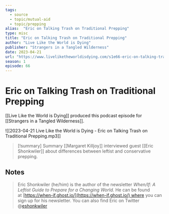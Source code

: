```yaml
---
tags: 
  - source
  - topic/mutual-aid
  - topic/prepping
alias:  "Eric on Talking Trash on Traditional Prepping"
type: misc
title: "Eric on Talking Trash on Traditional Prepping"
author: "Live Like the World is Dying"
publisher: "Strangers in a Tangled Wilderness"
date: 2023-04-21
url: "https://www.liveliketheworldisdying.com/s1e66-eric-on-talking-trash-on-traditional-prepping/"
season: 1
episode: 66
---
```

# Eric on Talking Trash on Traditional Prepping
[[Live Like the World is Dying]] produced this podcast episode for [[Strangers in a Tangled Wilderness]]. 

![[2023-04-21 Live Like the World is Dying - Eric on Talking Trash on Traditional Prepping.mp3]]
> [!summary] Summary
> [[Margaret Killjoy]] interviewed guest [[Eric Shonkwiler]] about differences between leftist and conservative prepping.

## Notes
> Eric Shonkwiler (he/him) is the author of the newsletter _When/If: A Leftist Guide to Prepare for a Changing World._ He can be found at [https://when-if.ghost.io/](https://when-if.ghost.io/) where you can sign up for his newsletter. You can also find Eric on Twitter @[eshonkwiler](https://twitter.com/eshonkwiler)
> 